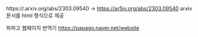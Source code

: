 https://.arxiv.org/abs/2303.09540
-> https://ar5iv.org/abs/2303.09540
arxiv 문서를 html 형식으로 제공


파파고 웹페이지 번역기
https://papago.naver.net/website